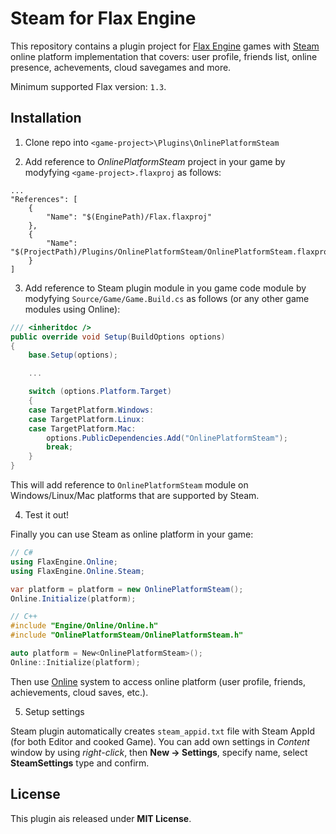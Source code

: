 # Steam for Flax Engine

This repository contains a plugin project for [Flax Engine](https://flaxengine.com/) games with [Steam](https://partner.steamgames.com/) online platform implementation that covers: user profile, friends list, online presence, achevements, cloud savegames and more.

Minimum supported Flax version: `1.3`.

## Installation

1. Clone repo into `<game-project>\Plugins\OnlinePlatformSteam`

2. Add reference to *OnlinePlatformSteam* project in your game by modyfying `<game-project>.flaxproj` as follows:

```
...
"References": [
    {
        "Name": "$(EnginePath)/Flax.flaxproj"
    },
    {
        "Name": "$(ProjectPath)/Plugins/OnlinePlatformSteam/OnlinePlatformSteam.flaxproj"
    }
]
```

3. Add reference to Steam plugin module in you game code module by modyfying `Source/Game/Game.Build.cs` as follows (or any other game modules using Online):

```cs
/// <inheritdoc />
public override void Setup(BuildOptions options)
{
    base.Setup(options);

    ...

    switch (options.Platform.Target)
    {
    case TargetPlatform.Windows:
    case TargetPlatform.Linux:
    case TargetPlatform.Mac:
        options.PublicDependencies.Add("OnlinePlatformSteam");
        break;
    }
}
```

This will add reference to `OnlinePlatformSteam` module on Windows/Linux/Mac platforms that are supported by Steam.

4. Test it out!

Finally you can use Steam as online platform in your game:

```cs
// C#
using FlaxEngine.Online;
using FlaxEngine.Online.Steam;

var platform = platform = new OnlinePlatformSteam();
Online.Initialize(platform);
```

```cpp
// C++
#include "Engine/Online/Online.h"
#include "OnlinePlatformSteam/OnlinePlatformSteam.h"

auto platform = New<OnlinePlatformSteam>();
Online::Initialize(platform);
```

Then use [Online](https://docs.flaxengine.com/manual/networking/online/index.html) system to access online platform (user profile, friends, achievements, cloud saves, etc.). 

5. Setup settings

Steam plugin automatically creates `steam_appid.txt` file with Steam AppId (for both Editor and cooked Game). You can add own settings in *Content* window by using *right-click*, then **New -> Settings**, specify name, select **SteamSettings** type and confirm.

## License

This plugin ais released under **MIT License**.
